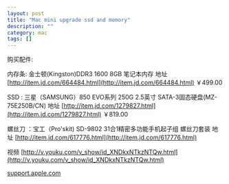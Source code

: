 ```yaml
---
layout: post
title: "Mac mini upgrade ssd and memory"
description: ""
category: mac
tags: []
---
```


购买配件:

内存条: 金士顿(Kingston)DDR3 1600 8GB 笔记本内存 地址 [http://item.jd.com/664484.html](http://item.jd.com/664484.html) ￥499.00 

SSD : 三星（SAMSUNG）850 EVO系列 250G 2.5英寸 SATA-3固态硬盘(MZ-75E250B/CN) 地址 [http://item.jd.com/1279827.html](http://item.jd.com/1279827.html) ￥819.00

螺丝刀 ：宝工（Pro'skit) SD-9802 31合1精密多功能手机起子组 螺丝刀套装 地址 [http://item.jd.com/617776.html](http://item.jd.com/617776.html)

视频 [http://v.youku.com/v_show/id_XNDkxNTkzNTQw.html](http://v.youku.com/v_show/id_XNDkxNTkzNTQw.html)

[support.apple.com](https://support.apple.com/en-us/HT205041)



